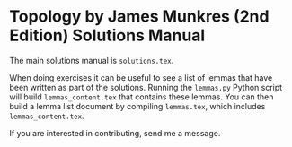 Topology by James Munkres (2nd Edition) Solutions Manual
========================================================

The main solutions manual is `solutions.tex`.

When doing exercises it can be useful to see a list of lemmas that have been written as part of the solutions.
Running the `lemmas.py` Python script will build `lemmas_content.tex` that contains these lemmas.
You can then build a lemma list document by compiling `lemmas.tex`, which includes `lemmas_content.tex`.

If you are interested in contributing, send me a message.
